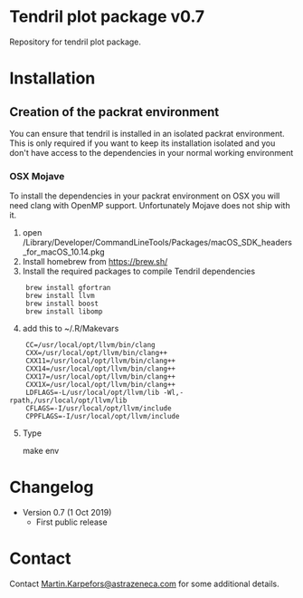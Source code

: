 # Tendril plot package v0.7

Repository for tendril plot package.

# Installation

## Creation of the packrat environment

You can ensure that tendril is installed in an isolated packrat environment.
This is only required if you want to keep its installation isolated and you don't have access
to the dependencies in your normal working environment

### OSX Mojave

To install the dependencies in your packrat environment on OSX you will need clang with OpenMP support.
Unfortunately Mojave does not ship with it. 

1. open /Library/Developer/CommandLineTools/Packages/macOS_SDK_headers_for_macOS_10.14.pkg
2. Install homebrew from https://brew.sh/
3. Install the required packages to compile Tendril dependencies 

```
    brew install gfortran
    brew install llvm
    brew install boost
    brew install libomp
```

4. add this to ~/.R/Makevars

```
    CC=/usr/local/opt/llvm/bin/clang
    CXX=/usr/local/opt/llvm/bin/clang++
    CXX11=/usr/local/opt/llvm/bin/clang++
    CXX14=/usr/local/opt/llvm/bin/clang++
    CXX17=/usr/local/opt/llvm/bin/clang++
    CXX1X=/usr/local/opt/llvm/bin/clang++
    LDFLAGS=-L/usr/local/opt/llvm/lib -Wl,-rpath,/usr/local/opt/llvm/lib
    CFLAGS=-I/usr/local/opt/llvm/include
    CPPFLAGS=-I/usr/local/opt/llvm/include
```

5. Type 

    make env

# Changelog

- Version 0.7 (1 Oct 2019)
    - First public release

# Contact

Contact <Martin.Karpefors@astrazeneca.com> for some additional details.
